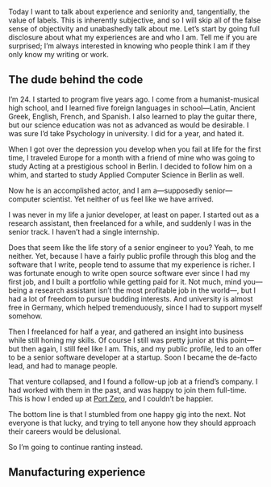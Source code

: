 Today I want to talk about experience and seniority and, tangentially, the
value of labels. This is inherently subjective, and so I will skip all of the
false sense of objectivity and unabashedly talk about me. Let’s start by going
full disclosure about what my experiences are and who I am. Tell me if you are
surprised; I’m always interested in knowing who people think I am if they only
know my writing or work.

## The dude behind the code

I’m 24. I started to program five years ago. I come from a humanist-musical
high school, and I learned five foreign languages in school—Latin, Ancient
Greek, English, French, and Spanish. I also learned to play the guitar there,
but our science education was not as advanced as would be desirable. I was sure
I’d take Psychology in university. I did for a year, and hated it.

When I got over the depression you develop when you fail at life for the first
time, I traveled Europe for a month with a friend of mine who was going to
study Acting at a prestigious school in Berlin. I decided to follow him on a
whim, and started to study Applied Computer Science in Berlin as well.

Now he is an accomplished actor, and I am a—supposedly senior—computer
scientist. Yet neither of us feel like we have arrived.

I was never in my life a junior developer, at least on paper. I started out as
a research assistant, then freelanced for a while, and suddenly I was in the
senior track. I haven’t had a single internship.

Does that seem like the life story of a senior engineer to you? Yeah, to me
neither. Yet, because I have a fairly public profile through this blog and the
software that I write, people tend to assume that my experience is richer. I
was fortunate enough to write open source software ever since I had my first
job, and I built a portfolio while getting paid for it. Not much, mind
you—being a research assistant isn’t the most profitable job in the world—, but
I had a lot of freedom to pursue budding interests. And university is almost
free in Germany, which helped tremenduously, since I had to support myself
somehow.

Then I freelanced for half a year, and gathered an insight into business while
still honing my skills. Of course I still was pretty junior at this point—but
then again, I still feel like I am. This, and my public profile, led to an
offer to be a senior software developer at a startup. Soon I became the
de-facto lead, and had to manage people.

That venture collapsed, and I found a follow-up job at a friend’s company. I
had worked with them in the past, and was happy to join them full-time. This
is how I ended up at [Port Zero](https://port-zero.com), and I couldn’t be
happier.

The bottom line is that I stumbled from one happy gig into the next. Not
everyone is that lucky, and trying to tell anyone how they should approach
their careers would be delusional.

So I’m going to continue ranting instead.

## Manufacturing experience
